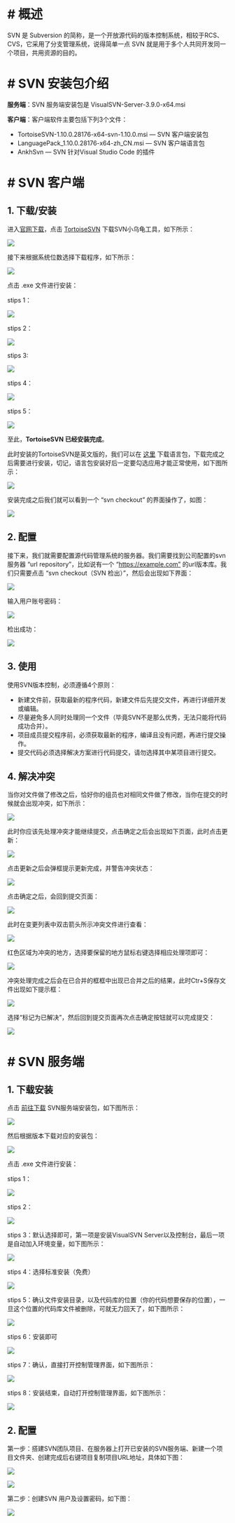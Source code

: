 # # 概述

SVN 是 Subversion 的简称，是一个开放源代码的版本控制系统，相较于RCS、CVS，它采用了分支管理系统，说得简单一点 SVN 就是用于多个人共同开发同一个项目，共用资源的目的。

# # SVN 安装包介绍

**服务端**：SVN 服务端安装包是 VisualSVN-Server-3.9.0-x64.msi 

**客户端**：客户端软件主要包括下列3个文件：

- TortoiseSVN-1.10.0.28176-x64-svn-1.10.0.msi — SVN 客户端安装包
- LanguagePack_1.10.0.28176-x64-zh_CN.msi — SVN 客户端语言包
- AnkhSvn — SVN 针对Visual Studio Code 的插件

# # SVN 客户端

## 1. 下载/安装

进入[官网下载](http://subversion.apache.org/packages.html#windows)，点击 [TortoiseSVN](https://tortoisesvn.net/downloads/) 下载SVN小乌龟工具，如下所示：

![](IMGS/svn-download.jpg)

接下来根据系统位数选择下载程序，如下所示：

![](IMGS/svn-download-v.png)

点击 .exe 文件进行安装：

stips 1：

![](IMGS/svn-i-stips-01.png)

stips 2：

![](IMGS/svn-i-stips-02.png)

stips 3:

![](IMGS/svn-i-stips-03.png)

stips 4：

![](IMGS/svn-i-stips-04.png)

stips 5：

![](IMGS/svn-i-stips-05.png)

至此，**TortoiseSVN 已经安装完成**。

此时安装的TortoiseSVN是英文版的，我们可以在 [这里](https://tortoisesvn.net/downloads.html) 下载语言包，下载完成之后需要进行安装，切记，语言包安装好后一定要勾选应用才能正常使用，如下图所示：

![](IMGS/svn-i-stips-06.png)

安装完成之后我们就可以看到一个 “svn checkout” 的界面操作了，如图：

![](IMGS/svn-interface.png)

## 2. 配置

接下来，我们就需要配置源代码管理系统的服务器。我们需要找到公司配置的svn服务器 “url repository”，比如说有一个 “https://example.com” 的url版本库。我们只需要点击 “svn checkout（SVN 检出）”，然后会出现如下界面：

![](IMGS/svn-checkout.png)

输入用户账号密码：

![](IMGS/svn_enter_user.png)

检出成功：

![](IMGS/svn_checkout_success.png)

## 3. 使用

使用SVN版本控制，必须遵循4个原则：

- 新建文件前，获取最新的程序代码，新建文件后先提交文件，再进行详细开发或编辑。
- 尽量避免多人同时处理同一个文件（毕竟SVN不是那么优秀，无法只能将代码成功合并）。
- 项目成员提交程序前，必须获取最新的程序，编译且没有问题，再进行提交操作。
- 提交代码必须选择解决方案进行代码提交，请勿选择其中某项目进行提交。

## 4. 解决冲突

当你对文件做了修改之后，恰好你的组员也对相同文件做了修改，当你在提交的时候就会出现冲突，如下所示：

![](IMGS/svn-conflict.png)



此时你应该先处理冲突才能继续提交，点击确定之后会出现如下页面，此时点击更新：

![](IMGS/svn-resolve-conflict-01.png)

点击更新之后会弹框提示更新完成，并警告冲突状态：

![](IMGS/svn-resolve-conflict-02.png)

点击确定之后，会回到提交页面：

![](IMGS/svn-resolve-conflict-03.png)

此时在变更列表中双击箭头所示冲突文件进行查看：

![](IMGS/svn-resolve-conflict-04.png)

红色区域为冲突的地方，选择要保留的地方鼠标右键选择相应处理项即可：

![](IMGS/svn-resolve-conflict-05.png)

冲突处理完成之后会在已合并的框框中出现已合并之后的结果，此时Ctr+S保存文件出现如下提示框：

![](IMGS/svn-resolve-conflict-06.jpeg)

选择“标记为已解决”，然后回到提交页面再次点击确定按钮就可以完成提交：

![](IMGS/svn-resolve-conflict-07.png)

# # SVN 服务端

## 1. 下载安装

点击 [前往下载](http://subversion.apache.org/packages.html#windows) SVN服务端安装包，如下图所示：

![](IMGS/svn-visualsvn-download.png)

然后根据版本下载对应的安装包：

![](IMGS/svn-visualsvn-download-v.png)

点击 .exe 文件进行安装：

stips 1：

![](IMGS/svn-visualsvn-i-stips-01.png)

stips 2：

![](IMGS/svn-visualsvn-i-stips-02.png)

stips 3：默认选择即可，第一项是安装VisualSVN Server以及控制台，最后一项是自动加入环境变量，如下图所示：

![](IMGS/svn-visualsvn-i-stips-03.png)

stips 4：选择标准安装（免费）

![](IMGS/svn-visualsvn-i-stips-04.png)

stips 5：确认文件安装目录，以及代码库的位置（你的代码想要保存的位置），一旦这个位置的代码库文件被删除，可就无力回天了，如下图所示：

![](IMGS/svn-visualsvn-i-stips-05.png)

stips 6：安装即可

![](IMGS/svn-visualsvn-i-stips-06.png)

stips 7：确认，直接打开控制管理界面，如下图所示：

![](IMGS/svn-visualsvn-i-stips-07.png)

stips 8：安装结束，自动打开控制管理界面，如下图所示：

![](IMGS/svn-visualsvn-i-stips-08.png)

## 2. 配置

第一步：搭建SVN团队项目、在服务器上打开已安装的SVN服务端、新建一个项目文件夹、创建完成后右键项目复制项目URL地址，具体如下图：

![](IMGS/svn-visualsvn-create-repositories.jpg)

![](IMGS/svn-visualsvn-copyurl.jpg)

第二步：创建SVN 用户及设置密码，如下图：

![](IMGS/svn-visualsvn-create-user.jpg)
























